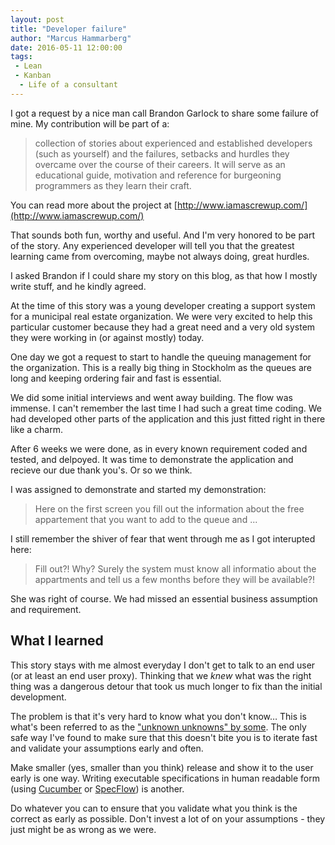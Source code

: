 ```yaml
---
layout: post
title: "Developer failure"
author: "Marcus Hammarberg"
date: 2016-05-11 12:00:00
tags:
 - Lean
 - Kanban
  - Life of a consultant
---
```


I got a request by a nice man call Brandon Garlock to share some failure of mine. My contribution will be part of a:

>collection of stories about experienced and established developers (such as yourself) and the failures, setbacks and hurdles they overcame over the course of their careers. It will serve as an educational guide, motivation and reference for burgeoning programmers as they learn their craft.

You can read more about the project at [http://www.iamascrewup.com/](http://www.iamascrewup.com/)

That sounds both fun, worthy and useful. And I'm very honored to be part of the story. Any experienced developer will tell you that the greatest learning came from overcoming, maybe not always doing, great hurdles.

I asked Brandon if I could share my story on this blog, as that how I mostly write stuff, and he kindly agreed.

<!-- excerpt-end -->

At the time of this story was a young developer creating a support system for a municipal real estate organization. We were very excited to help this particular customer because they had a great need and a very old system they were working in (or against mostly) today.

One day we got a request to start to handle the queuing management for the organization. This is a really big thing in Stockholm as the queues are long and keeping ordering fair and fast is essential.

We did some initial interviews and went away building. The flow was immense. I can't remember the last time I had such a great time coding. We had developed other parts of the application and this just fitted right in there like a charm.

After 6 weeks we were done, as in every known requirement coded and tested, and delpoyed.  It was time to demonstrate the application and recieve our due thank you's. Or so we think.

I was assigned to demonstrate and started my demonstration:

> Here on the first screen you fill out the information about the free appartement that you want to add to the queue and ...

I still remember the shiver of fear that went through me as I got interupted here:

> Fill out?! Why? Surely the system must know all informatio about the appartments and tell us a few months before they will be available?!

She was right of course. We had missed an essential business assumption and requirement.

## What I learned

This story stays with me almost everyday I don't get to talk to an end user (or at least an end user proxy). Thinking that we *knew* what was the right thing was a dangerous detour that took us much longer to fix than the initial development.

The problem is that it's very hard to know what you don't know… This is what's been referred to as the ["unknown unknowns" by some](https://www.wikiwand.com/en/There_are_known_knowns). The only safe way I've found to make sure that this doesn't bite you is to iterate fast and validate your assumptions early and often.

Make smaller (yes, smaller than you think) release and show it to the user early is one way. Writing executable specifications in human readable form (using [Cucumber](https://cucumber.io/) or [SpecFlow](http://www.specflow.org)) is another.

Do whatever you can to ensure that you validate what you think is the correct as early as possible. Don't invest a lot of on your assumptions - they just might be as wrong as we were.
